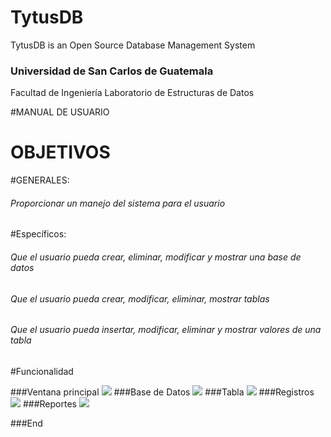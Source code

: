 # TytusDB
TytusDB is an Open Source Database Management System
### Universidad de San Carlos de Guatemala
Facultad de Ingeniería
Laboratorio de Estructuras de Datos

#MANUAL DE USUARIO


# OBJETIVOS
#GENERALES:
###### Proporcionar un manejo del sistema para el usuario
#Específicos:
###### Que el usuario pueda crear, eliminar, modificar y mostrar una base de datos
###### Que el usuario pueda crear, modificar, eliminar, mostrar tablas
###### Que el usuario pueda insertar, modificar, eliminar y mostrar valores de una tabla





#Funcionalidad

###Ventana principal
![](https://raw.githubusercontent.com/27Pablooliva27/tytus/main/storage/team07/Imagenes/imagen5.png)
###Base de Datos
![](https://raw.githubusercontent.com/27Pablooliva27/tytus/main/storage/team07/Imagenes/imagen1.png)
###Tabla
![](https://raw.githubusercontent.com/27Pablooliva27/tytus/main/storage/team07/Imagenes/imagen2.png)
###Registros
![](https://raw.githubusercontent.com/27Pablooliva27/tytus/main/storage/team07/Imagenes/imagen3.png)
###Reportes
![](https://raw.githubusercontent.com/27Pablooliva27/tytus/main/storage/team07/Imagenes/imagen4.png)

###End
